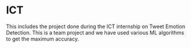 # ICT
This includes the project done during the ICT internship on Tweet Emotion Detection.
This is a team project and we have used various ML algorithms to get the maximum accuracy.
